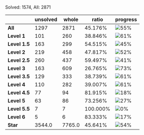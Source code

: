 Solved: 1574, All: 2871

| |unsolved|whole|ratio|progress|
|----|----|----|----|----|
|**All**| 1297 | 2871 | 45.176%| ![55%](https://progress-bar.dev/55?title=All) |
|**Level 1**| 101 | 260 | 38.846%| ![61%](https://progress-bar.dev/61?title=Level+1++)|
|**Level 1.5**| 163 | 299 | 54.515%| ![45%](https://progress-bar.dev/45?title=Level+1.5)|
|**Level 2**| 219 | 458 | 47.817%| ![52%](https://progress-bar.dev/52?title=Level+2++)|
|**Level 2.5**| 260 | 437 | 59.497%| ![41%](https://progress-bar.dev/41?title=Level+2.5)|
|**Level 3**| 163 | 609 | 26.765%| ![73%](https://progress-bar.dev/73?title=Level+3++)|
|**Level 3.5**| 129 | 333 | 38.739%| ![61%](https://progress-bar.dev/61?title=Level+3.5)|
|**Level 4**| 110 | 282 | 39.007%| ![61%](https://progress-bar.dev/61?title=Level+4++)|
|**Level 4.5**| 77 | 94 | 81.915%| ![18%](https://progress-bar.dev/18?title=Level+4.5)|
|**Level 5**| 63 | 86 | 73.256%| ![27%](https://progress-bar.dev/27?title=Level+5++)|
|**Level 5.5**| 7 | 7 | 100.000%| ![0%](https://progress-bar.dev/0?title=Level+5.5)|
|**Level 6**| 5 | 6 | 83.333%| ![17%](https://progress-bar.dev/17?title=Level+6++)|
|**Star**|3544.0 | 7765.0 |45.641%| ![54%](https://progress-bar.dev/54?title=Star) |
